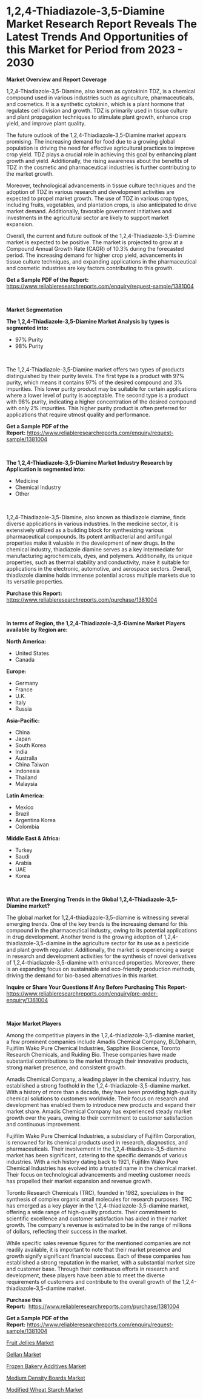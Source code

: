 <p><h1>1,2,4-Thiadiazole-3,5-Diamine Market Research Report Reveals The Latest Trends And Opportunities of this Market for Period from 2023 - 2030</h1></p><p><strong>Market Overview and Report Coverage</strong></p>
<p><p>1,2,4-Thiadiazole-3,5-Diamine, also known as cyotokinin TDZ, is a chemical compound used in various industries such as agriculture, pharmaceuticals, and cosmetics. It is a synthetic cytokinin, which is a plant hormone that regulates cell division and growth. TDZ is primarily used in tissue culture and plant propagation techniques to stimulate plant growth, enhance crop yield, and improve plant quality.</p><p>The future outlook of the 1,2,4-Thiadiazole-3,5-Diamine market appears promising. The increasing demand for food due to a growing global population is driving the need for effective agricultural practices to improve crop yield. TDZ plays a crucial role in achieving this goal by enhancing plant growth and yield. Additionally, the rising awareness about the benefits of TDZ in the cosmetic and pharmaceutical industries is further contributing to the market growth.</p><p>Moreover, technological advancements in tissue culture techniques and the adoption of TDZ in various research and development activities are expected to propel market growth. The use of TDZ in various crop types, including fruits, vegetables, and plantation crops, is also anticipated to drive market demand. Additionally, favorable government initiatives and investments in the agricultural sector are likely to support market expansion.</p><p>Overall, the current and future outlook of the 1,2,4-Thiadiazole-3,5-Diamine market is expected to be positive. The market is projected to grow at a Compound Annual Growth Rate (CAGR) of 10.3% during the forecasted period. The increasing demand for higher crop yield, advancements in tissue culture techniques, and expanding applications in the pharmaceutical and cosmetic industries are key factors contributing to this growth.</p></p>
<p><strong>Get a Sample PDF of the Report:</strong> <a href="https://www.reliableresearchreports.com/enquiry/request-sample/1381004">https://www.reliableresearchreports.com/enquiry/request-sample/1381004</a></p>
<p>&nbsp;</p>
<p><strong>Market Segmentation</strong></p>
<p><strong>The 1,2,4-Thiadiazole-3,5-Diamine Market Analysis by types is segmented into:</strong></p>
<p><ul><li>97% Purity</li><li>98% Purity</li></ul></p>
<p>&nbsp;</p>
<p><p>The 1,2,4-Thiadiazole-3,5-Diamine market offers two types of products distinguished by their purity levels. The first type is a product with 97% purity, which means it contains 97% of the desired compound and 3% impurities. This lower purity product may be suitable for certain applications where a lower level of purity is acceptable. The second type is a product with 98% purity, indicating a higher concentration of the desired compound with only 2% impurities. This higher purity product is often preferred for applications that require utmost quality and performance.</p></p>
<p><strong>Get a Sample PDF of the Report:</strong>&nbsp;<a href="https://www.reliableresearchreports.com/enquiry/request-sample/1381004">https://www.reliableresearchreports.com/enquiry/request-sample/1381004</a></p>
<p>&nbsp;</p>
<p><strong>The 1,2,4-Thiadiazole-3,5-Diamine Market Industry Research by Application is segmented into:</strong></p>
<p><ul><li>Medicine</li><li>Chemical Industry</li><li>Other</li></ul></p>
<p>&nbsp;</p>
<p><p>1,2,4-Thiadiazole-3,5-Diamine, also known as thiadiazole diamine, finds diverse applications in various industries. In the medicine sector, it is extensively utilized as a building block for synthesizing various pharmaceutical compounds. Its potent antibacterial and antifungal properties make it valuable in the development of new drugs. In the chemical industry, thiadiazole diamine serves as a key intermediate for manufacturing agrochemicals, dyes, and polymers. Additionally, its unique properties, such as thermal stability and conductivity, make it suitable for applications in the electronic, automotive, and aerospace sectors. Overall, thiadiazole diamine holds immense potential across multiple markets due to its versatile properties.</p></p>
<p><strong>Purchase this Report:</strong>&nbsp; <a href="https://www.reliableresearchreports.com/purchase/1381004">https://www.reliableresearchreports.com/purchase/1381004</a></p>
<p>&nbsp;</p>
<p><strong>In terms of Region, the 1,2,4-Thiadiazole-3,5-Diamine Market Players available by Region are:</strong></p>
<p>
    <p> <strong> North America: </strong>
        <ul>
            <li>United States</li>
            <li>Canada</li>
        </ul>
        </p> 
    <p> <strong> Europe: </strong>
        <ul>
            <li>Germany</li>
            <li>France</li>
            <li>U.K.</li>
            <li>Italy</li>
            <li>Russia</li>
        </ul>
        </p> 
    <p> <strong> Asia-Pacific: </strong>
        <ul>
            <li>China</li>
            <li>Japan</li>
            <li>South Korea</li>
            <li>India</li>
            <li>Australia</li>
            <li>China Taiwan</li>
            <li>Indonesia</li>
            <li>Thailand</li>
            <li>Malaysia</li>
        </ul>
        </p> 
    <p> <strong> Latin America: </strong>
        <ul>
            <li>Mexico</li>
            <li>Brazil</li>
            <li>Argentina Korea</li>
            <li>Colombia</li>
        </ul>
        </p> 
    <p> <strong> Middle East & Africa: </strong>
        <ul>
            <li>Turkey</li>
            <li>Saudi</li>
            <li>Arabia</li>
            <li>UAE</li>
            <li>Korea</li>
        </ul>
    </p>
    </p>
<p>&nbsp;</p>
<p><strong>What are the Emerging Trends in the Global 1,2,4-Thiadiazole-3,5-Diamine market?</strong></p>
<p><p>The global market for 1,2,4-thiadiazole-3,5-diamine is witnessing several emerging trends. One of the key trends is the increasing demand for this compound in the pharmaceutical industry, owing to its potential applications in drug development. Another trend is the growing adoption of 1,2,4-thiadiazole-3,5-diamine in the agriculture sector for its use as a pesticide and plant growth regulator. Additionally, the market is experiencing a surge in research and development activities for the synthesis of novel derivatives of 1,2,4-thiadiazole-3,5-diamine with enhanced properties. Moreover, there is an expanding focus on sustainable and eco-friendly production methods, driving the demand for bio-based alternatives in this market.</p></p>
<p><strong>Inquire or Share Your Questions If Any Before Purchasing This Report</strong>- <a href="https://www.reliableresearchreports.com/enquiry/pre-order-enquiry/1381004">https://www.reliableresearchreports.com/enquiry/pre-order-enquiry/1381004</a></p>
<p>&nbsp;</p>
<p><strong>Major Market Players</strong></p>
<p><p>Among the competitive players in the 1,2,4-thiadiazole-3,5-diamine market, a few prominent companies include Amadis Chemical Company, BLDpharm, Fujifilm Wako Pure Chemical Industries, Sapphire Bioscience, Toronto Research Chemicals, and Ruiding Bio. These companies have made substantial contributions to the market through their innovative products, strong market presence, and consistent growth.</p><p>Amadis Chemical Company, a leading player in the chemical industry, has established a strong foothold in the 1,2,4-thiadiazole-3,5-diamine market. With a history of more than a decade, they have been providing high-quality chemical solutions to customers worldwide. Their focus on research and development has enabled them to introduce new products and expand their market share. Amadis Chemical Company has experienced steady market growth over the years, owing to their commitment to customer satisfaction and continuous improvement.</p><p>Fujifilm Wako Pure Chemical Industries, a subsidiary of Fujifilm Corporation, is renowned for its chemical products used in research, diagnostics, and pharmaceuticals. Their involvement in the 1,2,4-thiadiazole-3,5-diamine market has been significant, catering to the specific demands of various industries. With a rich history dating back to 1921, Fujifilm Wako Pure Chemical Industries has evolved into a trusted name in the chemical market. Their focus on technological advancements and meeting customer needs has propelled their market expansion and revenue growth.</p><p>Toronto Research Chemicals (TRC), founded in 1982, specializes in the synthesis of complex organic small molecules for research purposes. TRC has emerged as a key player in the 1,2,4-thiadiazole-3,5-diamine market, offering a wide range of high-quality products. Their commitment to scientific excellence and customer satisfaction has aided in their market growth. The company's revenue is estimated to be in the range of millions of dollars, reflecting their success in the market.</p><p>While specific sales revenue figures for the mentioned companies are not readily available, it is important to note that their market presence and growth signify significant financial success. Each of these companies has established a strong reputation in the market, with a substantial market size and customer base. Through their continuous efforts in research and development, these players have been able to meet the diverse requirements of customers and contribute to the overall growth of the 1,2,4-thiadiazole-3,5-diamine market.</p></p>
<p><strong>Purchase this Report:</strong>&nbsp;&nbsp;<a href="https://www.reliableresearchreports.com/purchase/1381004">https://www.reliableresearchreports.com/purchase/1381004</a></p>
<p></p>
<p><strong>Get a Sample PDF of the Report:</strong>&nbsp;<a href="https://www.reliableresearchreports.com/enquiry/request-sample/1381004">https://www.reliableresearchreports.com/enquiry/request-sample/1381004</a></p>
<p><p><a href="https://www.linkedin.com/pulse/fruit-jellies-market-research-report-unlocks-analysis-ie9xc/">Fruit Jellies Market</a></p><p><a href="https://medium.com/@darbyledner/gellan-market-size-growth-forecast-2023-2030-4e22c137d2eb">Gellan Market</a></p><p><a href="https://www.linkedin.com/pulse/frozen-bakery-additives-market-size-share-amp-trends-analysis-pvguc/">Frozen Bakery Additives Market</a></p><p><a href="https://medium.com/@walterkutch/medium-density-boards-market-size-growth-forecast-2023-2030-a2a66d3ce601">Medium Density Boards Market</a></p><p><a href="https://www.linkedin.com/pulse/modified-wheat-starch-market-share-amp-new-trends-analysis-qrf7e/">Modified Wheat Starch Market</a></p></p>
